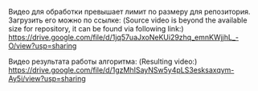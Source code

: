 Видео для обработки превышает лимит по размеру для репозитория. Загрузить его можно по ссылке:
(Source video is beyond the available size for repository, it can be found via following link:)
https://drive.google.com/file/d/1jq57uaJxoNeKUi29zhq_emnKWjjhL_-O/view?usp=sharing

Видео результата работы алгоритма:
(Resulting video:)
https://drive.google.com/file/d/1gzMhISayNSw5y4pLS3esksaxqym-Ay5i/view?usp=sharing
